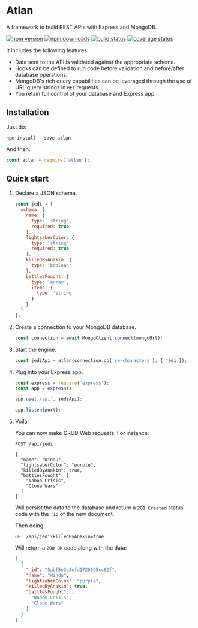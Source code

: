 # Atlan

A framework to build REST APIs with Express and MongoDB. 

[![npm version](https://img.shields.io/npm/v/atlan.svg)](https://www.npmjs.com/package/atlan)
[![npm downloads](https://img.shields.io/npm/dm/atlan.svg)](https://www.npmjs.com/package/atlan)
[![build status](https://travis-ci.org/tenatek/atlan.svg?branch=master)](https://travis-ci.org/tenatek/atlan)
[![coverage status](https://coveralls.io/repos/github/tenatek/atlan/badge.svg?branch=master&service=github)](https://coveralls.io/github/tenatek/atlan?branch=master)

It includes the following features:

* Data sent to the API is validated against the appropriate schema.
* Hooks can be defined to run code before validation and before/after database operations.
* MongoDB's rich query capabilities can be leveraged through the use of URL query strings in `GET` requests.
* You retain full control of your database and Express app.

## Installation

Just do:

```shell
npm install --save atlan
```

And then:

```javascript
const atlan = require('atlan');
```

## Quick start

1. Declare a JSON schema.

   ```javascript
   const jedi = {
     schema: {
       name: {
         type: 'string',
         required: true
       },
       lightsaberColor: {
         type: 'string',
         required: true
       },
       killedByAnakin: {
         type: 'boolean'
       },
       battlesFought: {
         type: 'array',
         items: {
           type: 'string'
         }
       }
     }
   };
   ```

2. Create a connection to your MongoDB database.

   ```javascript
   const connection = await MongoClient.connect(mongoUrl);
   ```

3. Start the engine.

   ```javascript
   const jediApi = atlan(connection.db('sw-characters'), { jedi });
   ```

4. Plug into your Express app.

   ```javascript
   const express = require('express');
   const app = express();

   app.use('/api', jediApi);

   app.listen(port);
   ```

5. Voilá!

   You can now make CRUD Web requests. For instance:

   ```http
   POST /api/jedi

   {
     "name": "Windu",
     "lightsaberColor": "purple",
     "killedByAnakin": true,
     "battlesFought": [
       "Naboo Crisis",
       "Clone Wars"
     ]
   }
   ```

   Will persist the data to the database and return a `201 Created` status code with the `_id` of the new document.

   Then doing:

   ```http
   GET /api/jedi?killedByAnakin=true
   ```

   Will return a `200 OK` code along with the data:

   ```json
   [
     {
       "_id": "5abf5e3b3efd1720595cc82f",
       "name": "Windu",
       "lightsaberColor": "purple",
       "killedByAnakin": true,
       "battlesFought": [
         "Naboo Crisis",
         "Clone Wars"
       ]
     }
   ]
   ```
